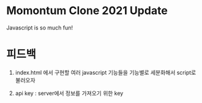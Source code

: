 # Momontum Clone 2021 Update

Javascript is so much fun!

# 피드백

1. index.html 에서 구현할 여러 javascript 기능들을 기능별로 세분화해서 script로 불러오자

2. api key : server에서 정보를 가져오기 위한 key
